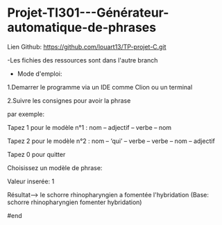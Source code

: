 # Projet-TI301---Générateur-automatique-de-phrases

Lien Github: https://github.com/louart13/TP-projet-C.git

-Les fichies des ressources sont dans l'autre branch

* Mode d'emploi:

1.Demarrer le programme via un IDE comme Clion ou un terminal

2.Suivre les consignes pour avoir la phrase



par exemple:

Tapez 1 pour le modèle n°1 : nom – adjectif – verbe – nom

Tapez 2 pour le modèle n°2 : nom – ‘qui’ – verbe – verbe – nom – adjectif

Tapez 0 pour quitter

Choisissez un modèle de phrase:

Valeur inserée: 1

Résultat--> le schorre rhinopharyngien a fomentée l'hybridation
    (Base: schorre rhinopharyngien fomenter hybridation)
    
    
#end
